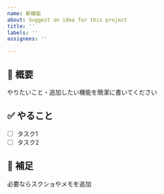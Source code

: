 ```yaml
---
name: 新機能
about: Suggest an idea for this project
title: ''
labels: ''
assignees: ''

---
```


## 📝 概要
やりたいこと・追加したい機能を簡潔に書いてください

## ✅ やること
- [ ] タスク1
- [ ] タスク2

## 🤝 補足
必要ならスクショやメモを追加
